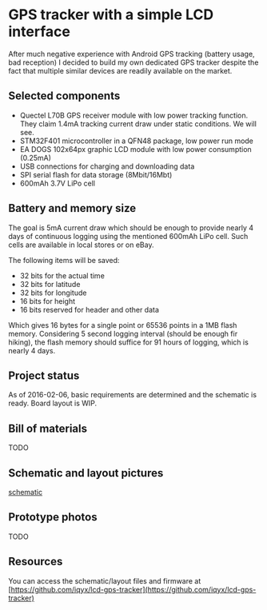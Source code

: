 GPS tracker with a simple LCD interface
==================================================

After much negative experience with Android GPS tracking (battery usage, bad
reception) I decided to build my own dedicated GPS tracker despite the fact that
multiple similar devices are readily available on the market.




Selected components
----------------------

  * Quectel L70B GPS receiver module with low power tracking function. They claim
    1.4mA tracking current draw under static conditions. We will see.
  * STM32F401 microcontroller in a QFN48 package, low power run mode
  * EA DOGS 102x64px graphic LCD module with low power consumption (0.25mA)
  * USB connections for charging and downloading data
  * SPI serial flash for data storage (8Mbit/16Mbt)
  * 600mAh 3.7V LiPo cell



Battery and memory size
----------------------------

The goal is 5mA current draw which should be enough to provide nearly 4 days of
continuous logging using the mentioned 600mAh LiPo cell. Such cells are
available in local stores or on eBay.

The following items will be saved:

  * 32 bits for the actual time
  * 32 bits for latitude
  * 32 bits for longitude
  * 16 bits for height
  * 16 bits reserved for header and other data

Which gives 16 bytes for a single point or 65536 points in a 1MB flash memory.
Considering 5 second logging interval (should be enough fir hiking), the flash
memory should suffice for 91 hours of logging, which is nearly 4 days.



Project status
------------------

As of 2016-02-06, basic requirements are determined and the schematic is ready.
Board layout is WIP.



Bill of materials
----------------------

TODO



Schematic and layout pictures
----------------------------------

[schematic](doc/schematic.png)



Prototype photos
-------------------

TODO



Resources
--------------

You can access the schematic/layout files and firmware at
[https://github.com/iqyx/lcd-gps-tracker](https://github.com/iqyx/lcd-gps-tracker)
